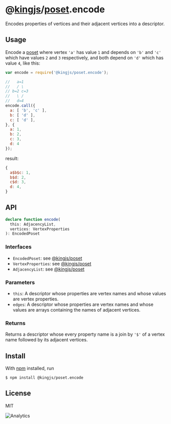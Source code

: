 # @[kingjs](https://www.npmjs.com/package/kingjs)/[poset][poset].encode
Encodes properties of vertices and their adjacent vertices into a descriptor.
## Usage
Encode a [poset](https://en.wikipedia.org/wiki/Partially_ordered_set) where vertex `'a'` has value `1` and depends on `'b'` and `'c'` which have values `2` and `3` respectively, and both depend on `'d'` which has value `4`, like this:
```js
var encode = require('@kingjs/poset.encode');

//   a=1
//   / \
// b=2 c=3
//   \ /
//   d=4
encode.call({
  a: [ 'b', 'c' ],
  b: [ 'd' ],
  c: [ 'd' ],
}, {
  a: 1,
  b: 2,
  c: 3,
  d: 4
});
```
result:
```js
{
  a$b$c: 1,
  b$d: 2,
  c$d: 3,
  d: 4,
}
```
## API
```ts
declare function encode(
  this: AdjacencyList,
  vertices: VertexProperties
): EncodedPoset
```
### Interfaces
- `EncodedPoset`: see [@kingjs/poset][poset]
- `VertexProperties`: see [@kingjs/poset][poset]
- `AdjacencyList`: see [@kingjs/poset][poset]
### Parameters
- `this`: A descriptor whose properties are vertex names and whose values are vertex properties.
- `edges`: A descriptor whose properties are vertex names and whose values are arrays containing the names of adjacent vertices.
### Returns
Returns a descriptor whose every property name is a join by `'$'` of a vertex name followed by its adjacent vertices.
## Install
With [npm](https://npmjs.org/) installed, run
```
$ npm install @kingjs/poset.encode
```
## License
MIT

![Analytics](https://analytics.kingjs.net/poset/encode)

  [poset]: https://www.npmjs.com/package/@kingjs/poset
